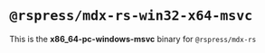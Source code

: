 # `@rspress/mdx-rs-win32-x64-msvc`

This is the **x86_64-pc-windows-msvc** binary for `@rspress/mdx-rs`

